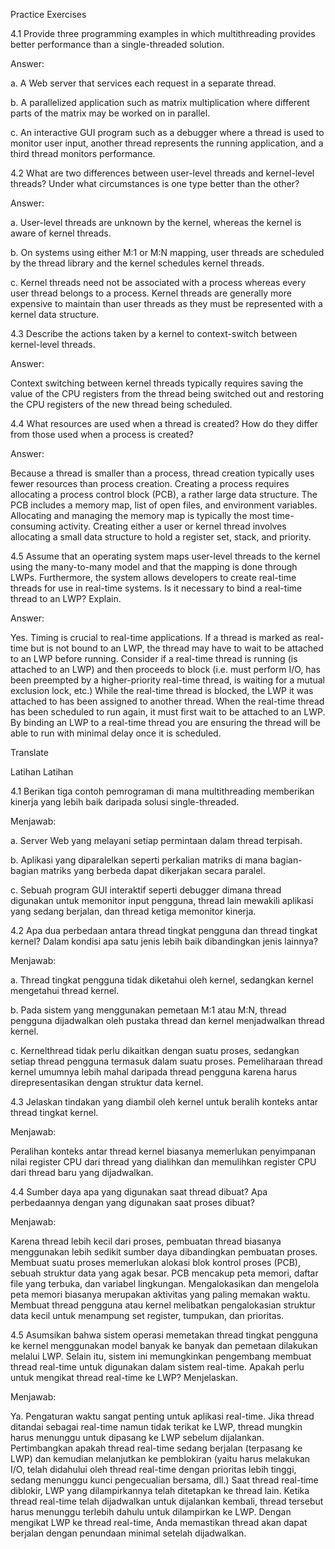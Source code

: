 Practice Exercises

4.1 Provide three programming examples in which multithreading provides better performance than a single-threaded solution.

Answer:

a. A Web server that services each request in a separate thread.

b. A parallelized application such as matrix multiplication where different parts of the matrix may be worked on in parallel.

c. An interactive GUI program such as a debugger where a thread is used to monitor user input, another thread represents the running application, and a third thread monitors performance.

4.2 What are two differences between user-level threads and kernel-level threads? Under what circumstances is one type better than the other?

Answer:

a. User-level threads are unknown by the kernel, whereas the kernel is aware of kernel threads.

b. On systems using either M:1 or M:N mapping, user threads are scheduled by the thread library and the kernel schedules kernel threads.

c. Kernel threads need not be associated with a process whereas every user thread belongs to a process. Kernel threads are generally more expensive to maintain than user threads as they must be represented with a kernel data structure.

4.3 Describe the actions taken by a kernel to context-switch between kernel-level threads.

Answer:

Context switching between kernel threads typically requires saving the value of the CPU registers from the thread being switched out and restoring the CPU registers of the new thread being scheduled.

4.4 What resources are used when a thread is created? How do they differ from those used when a process is created?

Answer:

Because a thread is smaller than a process, thread creation typically uses fewer resources than process creation. Creating a process requires allocating a process control block (PCB), a rather large data structure. The PCB includes a memory map, list of open files, and environment variables. Allocating and managing the memory map is typically the most time-consuming activity. Creating either a user or kernel thread involves allocating a small data structure to hold a register set, stack, and priority.

4.5 Assume that an operating system maps user-level threads to the kernel using the many-to-many model and that the mapping is done through LWPs. Furthermore, the system allows developers to create real-time threads for use in real-time systems. Is it necessary to bind a real-time thread to an LWP? Explain.

Answer:

Yes. Timing is crucial to real-time applications. If a thread is marked as real-time but is not bound to an LWP, the thread may have to wait to be attached to an LWP before running. Consider if a real-time thread is running (is attached to an LWP) and then proceeds to block (i.e. must perform I/O, has been preempted by a higher-priority real-time thread, is waiting for a mutual exclusion lock, etc.) While the real-time thread is blocked, the LWP it was attached to has been assigned to another thread. When the real-time thread has been scheduled to run again, it must first wait to be attached to an LWP. By binding an LWP to a real-time thread you are ensuring the thread will be able to run with minimal delay once it is scheduled.

Translate

Latihan Latihan

4.1 Berikan tiga contoh pemrograman di mana multithreading memberikan kinerja yang lebih baik daripada solusi single-threaded.

Menjawab:

a. Server Web yang melayani setiap permintaan dalam thread terpisah.

b. Aplikasi yang diparalelkan seperti perkalian matriks di mana bagian-bagian matriks yang berbeda dapat dikerjakan secara paralel.

c. Sebuah program GUI interaktif seperti debugger dimana thread digunakan untuk memonitor input pengguna, thread lain mewakili aplikasi yang sedang berjalan, dan thread ketiga memonitor kinerja.

4.2 Apa dua perbedaan antara thread tingkat pengguna dan thread tingkat kernel? Dalam kondisi apa satu jenis lebih baik dibandingkan jenis lainnya?

Menjawab:

a. Thread tingkat pengguna tidak diketahui oleh kernel, sedangkan kernel mengetahui thread kernel.

b. Pada sistem yang menggunakan pemetaan M:1 atau M:N, thread pengguna dijadwalkan oleh pustaka thread dan kernel menjadwalkan thread kernel.

c. Kernelthread tidak perlu dikaitkan dengan suatu proses, sedangkan setiap thread pengguna termasuk dalam suatu proses. Pemeliharaan thread kernel umumnya lebih mahal daripada thread pengguna karena harus direpresentasikan dengan struktur data kernel.

4.3 Jelaskan tindakan yang diambil oleh kernel untuk beralih konteks antar thread tingkat kernel.

Menjawab:

Peralihan konteks antar thread kernel biasanya memerlukan penyimpanan nilai register CPU dari thread yang dialihkan dan memulihkan register CPU dari thread baru yang dijadwalkan.

4.4 Sumber daya apa yang digunakan saat thread dibuat? Apa perbedaannya dengan yang digunakan saat proses dibuat?

Menjawab:

Karena thread lebih kecil dari proses, pembuatan thread biasanya menggunakan lebih sedikit sumber daya dibandingkan pembuatan proses. Membuat suatu proses memerlukan alokasi blok kontrol proses (PCB), sebuah struktur data yang agak besar. PCB mencakup peta memori, daftar file yang terbuka, dan variabel lingkungan. Mengalokasikan dan mengelola peta memori biasanya merupakan aktivitas yang paling memakan waktu. Membuat thread pengguna atau kernel melibatkan pengalokasian struktur data kecil untuk menampung set register, tumpukan, dan prioritas.

4.5 Asumsikan bahwa sistem operasi memetakan thread tingkat pengguna ke kernel menggunakan model banyak ke banyak dan pemetaan dilakukan melalui LWP. Selain itu, sistem ini memungkinkan pengembang membuat thread real-time untuk digunakan dalam sistem real-time. Apakah perlu untuk mengikat thread real-time ke LWP? Menjelaskan.

Menjawab:

Ya. Pengaturan waktu sangat penting untuk aplikasi real-time. Jika thread ditandai sebagai real-time namun tidak terikat ke LWP, thread mungkin harus menunggu untuk dipasang ke LWP sebelum dijalankan. Pertimbangkan apakah thread real-time sedang berjalan (terpasang ke LWP) dan kemudian melanjutkan ke pemblokiran (yaitu harus melakukan I/O, telah didahului oleh thread real-time dengan prioritas lebih tinggi, sedang menunggu kunci pengecualian bersama, dll.) Saat thread real-time diblokir, LWP yang dilampirkannya telah ditetapkan ke thread lain. Ketika thread real-time telah dijadwalkan untuk dijalankan kembali, thread tersebut harus menunggu terlebih dahulu untuk dilampirkan ke LWP. Dengan mengikat LWP ke thread real-time, Anda memastikan thread akan dapat berjalan dengan penundaan minimal setelah dijadwalkan.

